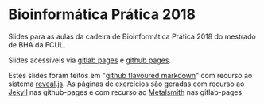 # Bioinformática Prática 2018

Slides para as aulas da cadeira de Bioinformática Prática 2018 do mestrado de BHA da FCUL.

Slides acessíveis via [gitlab pages](https://stuntspt.gitlab.io/bp2018) e [github pages](https://stuntspt.github.io/BP2018).

Estes slides foram feitos em "[github flavoured markdown](https://guides.github.com/features/mastering-markdown/)" com recurso ao sistema [reveal.js](http://lab.hakim.se/reveal-js/). As páginas de exercícios são geradas com recurso ao [Jekyll](https://jekyllrb.com/) nas github-pages e com recurso ao [Metalsmith](http://www.metalsmith.io/) nas gitlab-pages.
